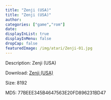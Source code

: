 ```yaml
---
title: "Zenji (USA)"
title: "Zenji (USA)"
author: 
categories: ["game","rom"]
date: 
displayInList: true
displayInMenu: false
dropCap: false
featuredImage: /img/atari/Zenji-01.jpg
---
```


Description: Zenji (USA)

Download: <a href="https://kknackGearCT.ctfile.com/fs/2629127-327667984" target = "_blank" rel = "nofollow" > Zenji (USA)</a>

Size: 8192

MD5: 77BEEE345B4647563E20FD896231BD47

